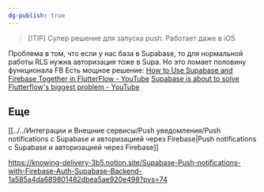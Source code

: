 ```yaml
---
dg-publish: true
---
```


> [!TIP] Супер решение для запуска push. Работает даже в iOS

Проблема в том, что если у нас база в Supabase, то для нормальной работы RLS нужна авторизация тоже в Supa. Но это ломает половину функционала FB
Есть мощное решение:
[How to Use Supabase and Firebase Together in FlutterFlow - YouTube](https://www.youtube.com/watch?v=_mpqZcFQXbw)
[Supabase is about to solve Flutterflow's biggest problem - YouTube](https://www.youtube.com/watch?v=DH9L9RiTHsc&t=294s)

## Еще
[[../../Интеграции и Внешние сервисы/Push уведомления/Push notifications c Supabase и авторизацией через Firebase|Push notifications c Supabase и авторизацией через Firebase]]

https://knowing-delivery-3b5.notion.site/Supabase-Push-notifications-with-Firebase-Auth-Supabase-Backend-1a585a4da689801482dbea5ae920e498?pvs=74
